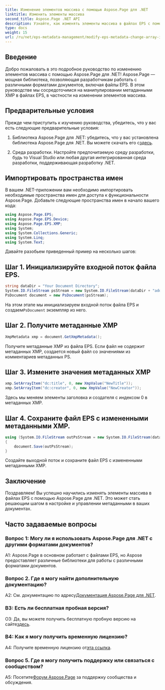 ```yaml
---
title: Изменение элементов массива с помощью Aspose.Page для .NET
linktitle: Изменить элементы массива
second_title: Aspose.Page .NET API
description: Узнайте, как изменять элементы массива в файлах EPS с помощью Aspose.Page для .NET. Следуйте нашему пошаговому руководству для эффективного манипулирования метаданными.
type: docs
weight: 15
url: /ru/net/eps-metadata-management/modify-eps-metadata-change-array-items/
---
```

## Введение

Добро пожаловать в это подробное руководство по изменению элементов массива с помощью Aspose.Page для .NET! Aspose.Page — мощная библиотека, позволяющая разработчикам работать с различными форматами документов, включая файлы EPS. В этом руководстве мы сосредоточимся на манипулировании метаданными XMP в файлах EPS, в частности на изменении элементов массива.

## Предварительные условия

Прежде чем приступить к изучению руководства, убедитесь, что у вас есть следующие предварительные условия:

1. Библиотека Aspose.Page для .NET: убедитесь, что у вас установлена библиотека Aspose.Page для .NET. Вы можете скачать его с[здесь](https://releases.aspose.com/page/net/).

2. Среда разработки. Настройте предпочитаемую среду разработки, будь то Visual Studio или любая другая интегрированная среда разработки, поддерживающая разработку .NET.

## Импортировать пространства имен

В вашем .NET-приложении вам необходимо импортировать необходимые пространства имен для доступа к функциональности Aspose.Page. Добавьте следующие пространства имен в начало вашего кода:

```csharp
using Aspose.Page.EPS;
using Aspose.Page.EPS.Device;
using Aspose.Page.EPS.XMP;
using System;
using System.Collections.Generic;
using System.Linq;
using System.Text;

```

Давайте разобьем приведенный пример на несколько шагов:

## Шаг 1. Инициализируйте входной поток файла EPS.

```csharp
string dataDir = "Your Document Directory";
System.IO.FileStream psStream = new System.IO.FileStream(dataDir + "add_simple_props_input.eps", System.IO.FileMode.Open, System.IO.FileAccess.Read);
PsDocument document = new PsDocument(psStream);
```

 На этом этапе мы инициализируем входной поток файла EPS и создаем`PsDocument` экземпляр из него.

## Шаг 2. Получите метаданные XMP

```csharp
XmpMetadata xmp = document.GetXmpMetadata();
```

Получите метаданные XMP из файла EPS. Если файл не содержит метаданных XMP, создается новый файл со значениями из комментариев метаданных PS.

## Шаг 3. Измените значения метаданных XMP

```csharp
xmp.SetArrayItem("dc:title", 0, new XmpValue("NewTitle"));
xmp.SetArrayItem("dc:creator", 0, new XmpValue("NewCreator"));
```

Здесь мы меняем элементы заголовка и создателя с индексом 0 в метаданных XMP.

## Шаг 4. Сохраните файл EPS с измененными метаданными XMP.

```csharp
using (System.IO.FileStream outPsStream = new System.IO.FileStream(dataDir + "change_array_items_output.eps", System.IO.FileMode.Create, System.IO.FileAccess.Write))
{
    document.Save(outPsStream);
}
```

Создайте выходной поток и сохраните файл EPS с измененными метаданными XMP.

## Заключение

Поздравляем! Вы успешно научились изменять элементы массива в файлах EPS с помощью Aspose.Page для .NET. Это может стать решающим шагом в настройке и управлении метаданными в ваших документах.

## Часто задаваемые вопросы

### Вопрос 1: Могу ли я использовать Aspose.Page для .NET с другими форматами документов?

A1: Aspose.Page в основном работает с файлами EPS, но Aspose предоставляет различные библиотеки для работы с различными форматами документов.

### Вопрос 2. Где я могу найти дополнительную документацию?

 A2: См. документацию по адресу[Документация Aspose.Page для .NET](https://reference.aspose.com/page/net/).

### В3: Есть ли бесплатная пробная версия?

 О3: Да, вы можете получить бесплатную пробную версию на сайте[здесь](https://releases.aspose.com/).

### В4: Как я могу получить временную лицензию?

 A4: Получите временную лицензию от[эта ссылка](https://purchase.aspose.com/temporary-license/).

### Вопрос 5. Где я могу получить поддержку или связаться с сообществом?

 A5: Посетите[Форум Aspose.Page](https://forum.aspose.com/c/page/39) за поддержку сообщества и обсуждения.
